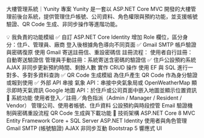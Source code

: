 大樓管理系統｜Yunity 專案
Yunity 是一套以 ASP.NET Core MVC 開發的大樓管理前後台系統，提供管理住戶帳號、公司資料、角色權限與預約功能，並支援帳號驗證、QR Code 生成、非同步操作等進階功能。

💡 我負責的功能模組
✅ 自訂 ASP.NET Core Identity
增加 Role 欄位，區分身分：住戶、管理員、廠商
登入後根據角色導向不同頁面
✅ Gmail SMTP 帳戶驗證與密碼復原
使用 Gmail 寄送註冊信、重設密碼信
註冊流程：
使用者自行註冊：自動寄送驗證信
管理員手動註冊：系統寄送含密碼的驗證信
✅ 住戶公設預約系統
AJAX 非同步更新預約時間、剩餘人數
實作 CRUD 操作
使用 EF 與 SQL 進行一對多、多對多資料查詢
✅ QR Code 生成模組
為住戶產生 QR Code 作為身分驗證或報到使用
✅ 外部 API 串接
氣象 API：串接中央氣象局或 OpenWeatherMap 顯示即時天氣資訊
Google 地圖 API：於住戶或公司頁面中嵌入地圖並顯示位置資訊
🏢 系統功能
使用者登入／註冊／角色指派（Admin / Manager / Resident / Vendor）
管理公司、使用者帳號、住戶資料
公設預約與時段控管
Email 驗證機制與密碼重設流程
QR Code 生成與下載功能
🔧 技術架構
ASP.NET Core 8 MVC
Entity Framework Core + SQL Server
ASP.NET Identity 使用者與角色管理
Gmail SMTP (帳號驗證)
AJAX 非同步互動
Bootstrap 5 響應式 UI
